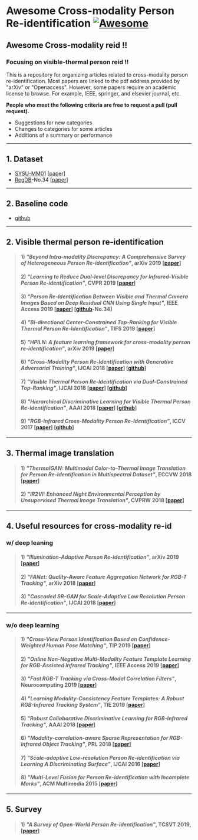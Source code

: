 # Awesome Cross-modality Person Re-identification [![Awesome](https://cdn.rawgit.com/sindresorhus/awesome/d7305f38d29fed78fa85652e3a63e154dd8e8829/media/badge.svg)](https://github.com/sindresorhus/awesome)

## Awesome Cross-modality reid !!

### Focusing on visible-thermal person reid !!

This is a repository for organizing articles related to cross-modality person re-identification. Most papers are linked to the pdf address provided by "arXiv" or "Openaccess". However, some papers require an academic license to browse. For example, IEEE, springer, and elsevier journal, etc.

**People who meet the following criteria are free to request a pull (pull request).**
- Suggestions for new categories
- Changes to categories for some articles
- Additions of a summary or performance

---

## 1. Dataset

- [SYSU-MM01](https://github.com/wuancong/SYSU-MM01) [[paper](https://kovenyu.com/papers/2017_ICCV_rgb.pdf)]
- [RegDB](http://dm.dgu.edu/link.html)-No.34 [[paper](https://www.mdpi.com/1424-8220/17/3/605)]

---

## 2. Baseline code

- [github](https://github.com/mangye16/Cross-Modal-Re-ID-baseline)

---


## 2. Visible thermal person re-identification
> #### 1) *"Beyond Intra-modality Discrepancy: A Comprehensive Survey of Heterogeneous Person Re-identification"*, arXiv 2019 [[paper](https://arxiv.org/pdf/1905.10048.pdf)]
> #### 2) *"Learning to Reduce Dual-level Discrepancy for Infrared-Visible Person Re-identification"*, CVPR 2019 [[paper](http://openaccess.thecvf.com/content_CVPR_2019/papers/Wang_Learning_to_Reduce_Dual-Level_Discrepancy_for_Infrared-Visible_Person_Re-Identification_CVPR_2019_paper.pdf)]
> #### 3) *"Person Re-Identification Between Visible and Thermal Camera Images Based on Deep Residual CNN Using Single Input"*, IEEE Access 2019 [[paper](https://ieeexplore.ieee.org/stamp/stamp.jsp?tp=&arnumber=8705321)] [[github](http://dm.dgu.edu/link.html)-No.34]
> #### 4) *"Bi-directional Center-Constrained Top-Ranking for Visible Thermal Person Re-Identification"*, TIFS 2019 [[paper](https://ieeexplore.ieee.org/stamp/stamp.jsp?tp=&arnumber=8732420)]
> #### 5) *"HPILN: A feature learning framework for cross-modality person re-identification"*, arXiv 2019 [[paper](https://arxiv.org/pdf/1906.03142.pdf)]
> #### 6) *"Cross-Modality Person Re-Identification with Generative Adversarial Training"*, IJCAI 2018 [[paper](https://www.ijcai.org/proceedings/2018/0094.pdf)] [[github](https://github.com/sshkhr/cmGAN)]
> #### 7) *"Visible Thermal Person Re-Identification via Dual-Constrained Top-Ranking"*, IJCAI 2018 [[paper](https://www.ijcai.org/proceedings/2018/0152.pdf)] [[github](https://github.com/mangye16/Visible-Thermal-Person-Re-Identification)]
> #### 8) *"Hierarchical Discriminative Learning for Visible Thermal Person Re-Identification"*, AAAI 2018 [[paper](https://aaai.org/ocs/index.php/AAAI/AAAI18/paper/view/16734/16350)] [[github](https://github.com/mangye16/Visible-Thermal-Person-Re-Identification)]
> #### 9) *"RGB-Infrared Cross-Modality Person Re-Identification"*, ICCV 2017 [[paper](https://kovenyu.com/papers/2017_ICCV_rgb.pdf)] [[github](https://github.com/InnovArul/rgb_IR_personreid)]


---

## 3. Thermal image translation
> #### 1) *"ThermalGAN: Multimodal Color-to-Thermal Image Translation for Person Re-Identification in Multispectral Dataset"*, ECCVW 2018 [[paper](http://openaccess.thecvf.com/content_ECCVW_2018/papers/11134/Kniaz_ThermalGAN_Multimodal_Color-to-Thermal_Image_Translation_for_Person_Re-Identification_in_Multispectral_ECCVW_2018_paper.pdf)]
> #### 2) *"IR2VI: Enhanced Night Environmental Perception by Unsupervised Thermal Image Translation"*, CVPRW 2018 [[paper](http://openaccess.thecvf.com/content_cvpr_2018_workshops/papers/w21/Liu_IR2VI_Enhanced_Night_CVPR_2018_paper.pdf)]

--- 

## 4. Useful resources for cross-modality re-id
### w/ deep leaning
> #### 1) *"Illumination-Adaptive Person Re-identification"*, arXiv 2019 [[paper](https://arxiv.org/pdf/1905.04525.pdf)]
> #### 2) *"FANet: Quality-Aware Feature Aggregation Network for RGB-T Tracking"*, arXiv 2018 [[paper](https://arxiv.org/pdf/1811.09855.pdf)]
> #### 3) *"Cascaded SR-GAN for Scale-Adaptive Low Resolution Person Re-identification"*, IJCAI 2018 [[paper](https://www.ijcai.org/proceedings/2018/0541.pdf)]


---

### w/o deep learning
> #### 1) *"Cross-View Person Identification Based on Confidence-Weighted Human Pose Matching"*, TIP 2019 [[paper](https://ieeexplore.ieee.org/stamp/stamp.jsp?tp=&arnumber=8642932)]
> #### 2) *"Online Non-Negative Multi-Modality Feature Template Learning for RGB-Assisted Infrared Tracking"*, IEEE Access 2019 [[paper](https://ieeexplore.ieee.org/stamp/stamp.jsp?tp=&arnumber=8713854)]
> #### 3) *"Fast RGB-T Tracking via Cross-Modal Correlation Filters"*, Neurocomputing 2019 [[paper](https://reader.elsevier.com/reader/sd/pii/S0925231219300347?)]
> #### 4) *"Learning Modality-Consistency Feature Templates: A Robust RGB-Infrared Tracking System"*, TIE 2019 [[paper](https://ieeexplore.ieee.org/stamp/stamp.jsp?tp=&arnumber=8643077)]
> #### 5) *"Robust Collaborative Discriminative Learning for RGB-Infrared Tracking"*, AAAI 2018 [[paper](https://www.aaai.org/ocs/index.php/AAAI/AAAI18/paper/view/16878/16289)]
> #### 6) *"Modality-correlation-aware Sparse Representation for RGB-infrared Object Tracking"*, PRL 2018 [[paper](https://reader.elsevier.com/reader/sd/pii/S0167865518307633?token=D9B1592900076E965F3E70F01626BCE62B5D334F6E4009E8044CEF4AB1ACA7246D2F9D31FC016D376F5C8EE8D0E9D955)]
> #### 7) *"Scale-adaptive Low-resolution Person Re-identification via Learning A Discriminating Surface"*, IJCAI 2016 [[paper](https://pdfs.semanticscholar.org/6713/4d7bf637f7ac4e354bcb374d7c28c7740ab8.pdf)]
> #### 8) *"Multi-Level Fusion for Person Re-identification with Incomplete Marks"*, ACM Multimedia 2015 [[paper](http://delivery.acm.org/10.1145/2810000/2806400/p1267-wang.pdf?ip=143.248.41.15&id=2806400&acc=ACTIVE%20SERVICE&key=0EC22F8658578FE1%2E7500FBAD1E9579D9%2E4D4702B0C3E38B35%2E4D4702B0C3E38B35&__acm__=1562655835_49403d6ab21f2786eee05d4dd9f8d9d2)]

---

## 5. Survey
> #### 1) *"A Survey of Open-World Person Re-identification"*, TCSVT 2019, [[paper](https://ieeexplore.ieee.org/stamp/stamp.jsp?tp=&arnumber=8640834)]

